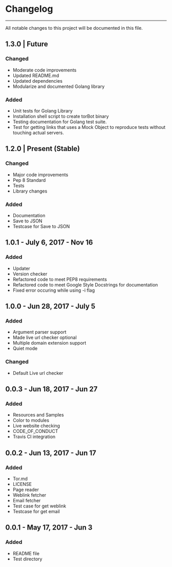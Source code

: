 # Changelog
--------------------
All notable changes to this project will be documented in this file.

## 1.3.0 | Future

### Changed
* Moderate code improvements
* Updated README.md
* Updated dependencies
* Modularize and documented Golang library

### Added
* Unit tests for Golang Library
* Installation shell script to create torBot binary
* Testing documentation for Golang test suite.
* Test for getting links that uses a Mock Object to reproduce tests without touching actual servers.

## 1.2.0 | Present (Stable)

### Changed
* Major code improvements
* Pep 8 Standard
* Tests
* Library changes

### Added
* Documentation
* Save to JSON
* Testcase for Save to JSON

## 1.0.1 - July 6, 2017 - Nov 16

### Added

* Updater
* Version checker
* Refactored code to meet PEP8 requirements
* Refactored code to meet Google Style Docstrings for documentation
* Fixed error occuring while using -i flag

## 1.0.0 - Jun 28, 2017 - July 5

### Added
* Argument parser support
* Made live url checker optional
* Multiple domain extension support
* Quiet mode

### Changed

* Default Live url checker

## 0.0.3 - Jun 18, 2017 - Jun 27

### Added

* Resources and Samples
* Color to modules
* Live website checking
* CODE_OF_CONDUCT
* Travis CI integration

## 0.0.2 - Jun 13, 2017 - Jun 17

### Added

* Tor.md
* LICENSE
* Page reader
* Weblink fetcher
* Email fetcher
* Test case for get weblink
* Testcase for get email


## 0.0.1 - May 17, 2017 - Jun 3

### Added

* README file
* Test directory
